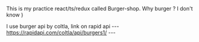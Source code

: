 This is my practice react/ts/redux called Burger-shop. Why burger ? I don't know )

I use burger api by coltla, link on rapid api --- https://rapidapi.com/coltla/api/burgers1/ ---
